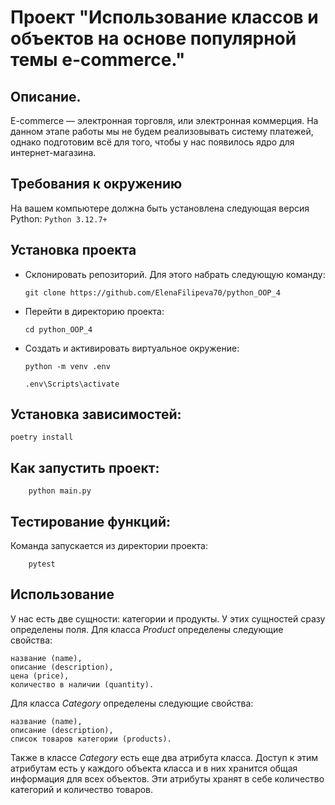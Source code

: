 # Проект "Использование классов и объектов на основе популярной темы e-commerce."
## Описание. 
   E-commerce — электронная торговля, или электронная коммерция. 
   На данном этапе работы мы не будем реализовывать систему платежей, однако подготовим
   всё для того, чтобы у нас появилось ядро для интернет-магазина.
   
## Требования к окружению
  На вашем компьютере должна быть установлена следующая версия Python:
    ```
     Python 3.12.7+
    ```
## Установка проекта 
  - Склонировать репозиторий. Для этого набрать следующую команду:
    ```
    git clone https://github.com/ElenaFilipeva70/python_OOP_4
    ```
  - Перейти в директорию проекта:
    ```
    cd python_OOP_4
    ```
  - Создать и активировать виртуальное окружение:
    ```
    python -m venv .env

    .env\Scripts\activate 
    ```
## Установка зависимостей:
    
    poetry install

## Как запустить проект:
```
    python main.py   
```

## Тестирование функций:

Команда запускается из директории проекта:
```
    pytest 
```

## Использование

У нас есть две сущности: категории и продукты. У этих сущностей сразу определены поля.
Для класса *Product* определены следующие свойства:
```
название (name),
описание (description),
цена (price),
количество в наличии (quantity).
```
Для класса *Category*  определены следующие свойства:
```
название (name),
описание (description),
список товаров категории (products).
```
Также в классе *Category* есть еще два атрибута класса. Доступ к этим атрибутам есть у каждого объекта класса и в них 
хранится общая информация для всех объектов. Эти атрибуты хранят в себе количество категорий и количество товаров.